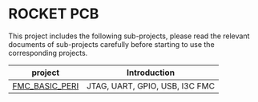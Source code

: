 # ROCKET PCB

This project includes the following sub-projects, please read the relevant
documents of sub-projects carefully before starting to use the corresponding
projects.

|                      project                       |          Introduction          |
| -------------------------------------------------- | ------------------------------ |
| [FMC_BASIC_PERI](./fmc_basic_peripheral) | JTAG, UART, GPIO, USB, I3C FMC |
